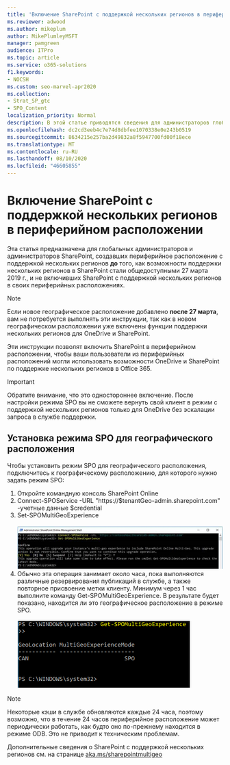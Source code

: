 ```yaml
---
title: 'Включение SharePoint c поддержкой нескольких регионов в периферийном расположении '
ms.reviewer: adwood
ms.author: mikeplum
author: MikePlumleyMSFT
manager: pamgreen
audience: ITPro
ms.topic: article
ms.service: o365-solutions
f1.keywords:
- NOCSH
ms.custom: seo-marvel-apr2020
ms.collection:
- Strat_SP_gtc
- SPO_Content
localization_priority: Normal
description: В этой статье приводятся сведения для администраторов глобальных сред или SharePoint о том, как использовать SharePoint с поддержкой нескольких регионов.
ms.openlocfilehash: dc2cd3eeb4c7e74d8dbfee1070338e0e243b0519
ms.sourcegitcommit: 8634215e257ba2d49832a8f5947700fd00f18ece
ms.translationtype: MT
ms.contentlocale: ru-RU
ms.lasthandoff: 08/10/2020
ms.locfileid: "46605855"
---
```

# <a name="enabling-sharepoint-multi-geo-in-your-satellite-geo-location"></a>Включение SharePoint c поддержкой нескольких регионов в периферийном расположении 

Эта статья предназначена для глобальных администраторов и администраторов SharePoint, создавших периферийное расположение с поддержкой нескольких регионов **до** того, как возможности поддержки нескольких регионов в SharePoint стали общедоступными 27 марта 2019 г., и не включивших SharePoint с поддержкой нескольких регионов в своих периферийных расположениях. 

>[!Note]
>Если новое географическое расположение добавлено **после 27 марта**, вам не потребуется выполнять эти инструкции, так как в новом географическом расположении уже включены функции поддержки нескольких регионов для OneDrive и SharePoint.

Эти инструкции позволят включить SharePoint в периферийном расположении, чтобы ваши пользователи из периферийных расположений могли использовать возможности OneDrive и SharePoint по поддержке нескольких регионов в Office 365. 

>[!IMPORTANT]
>Обратите внимание, что это одностороннее включение. После настройки режима SPO вы не сможете вернуть свой клиент в режим с поддержкой нескольких регионов только для OneDrive без эскалации запроса в службе поддержки. 

## <a name="to-set-a-geo-location-into-spo-mode"></a>Установка режима SPO для географического расположения

Чтобы установить режим SPO для географического расположения, подключитесь к географическому расположению, для которого нужно задать режим SPO:

1.    Откройте командную консоль SharePoint Online 
2.    Connect-SPOService -URL "https://$tenantGeo-admin.sharepoint.com" -учетные данные $credential
3.    Set-SPOMultiGeoExperience</br></br>
![Set-SPOMultiGeoExperience](media/Set-SPO-MultiGeo.jpg)
4.    Обычно эта операция занимает около часа, пока выполняются различные резервирования публикаций в службе, а также повторное присвоение метки клиенту. Минимум через 1 час выполните команду Get-SPOMultiGeoExperience.  В результате будет показано, находится ли это географическое расположение в режиме SPO.</br></br>
![Set-SPOMultiGeoExperience](media/Get-SPO-MultiGeo.jpg)

 
 
 
>[!Note]
>Некоторые кэши в службе обновляются каждые 24 часа, поэтому возможно, что в течение 24 часов периферийное расположение может периодически работать, как будто оно по-прежнему находится в режиме ODB. Это не приводит к техническим проблемам. 
 
Дополнительные сведения о SharePoint с поддержкой нескольких регионов см. на странице [aka.ms/sharepointmultigeo](https://docs.microsoft.com/office365/enterprise/multi-geo-capabilities-in-onedrive-and-sharepoint-online-in-office-365)



